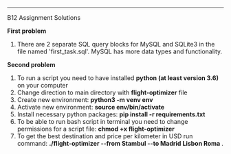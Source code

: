 <hr>
<p>B12 Assignment Solutions</p>

<b>First problem</b>

<ol>
  <li>There are 2 separate SQL query blocks for MySQL and SQLite3 in the file named 'first_task.sql'. MySQL has more data types and functionality.</li>
</ol>

<b>Second problem</b>

<ol>
  <li>To run a script you need to have installed <b>python (at least version 3.6)</b> on your computer</li>
  <li>Change direction to main directory with <b>flight-optimizer</b> file</li>
  <li>Create new environment: <b>python3 -m venv env</b></li>
  <li>Activate new environment: <b>source env/bin/activate</b></li>
  <li>Install necessary python packages: <b>pip install -r requirements.txt</b></li>
  <li>To be able to run bash script in terminal you need to change permissions for a script file: <b>chmod +x flight-optimizer</b></li>
  <li>To get the best destination and price per kilometer in USD run command: <b>./flight-optimizer --from Stambul --to Madrid Lisbon Roma
</b>.</li>
</ol>
